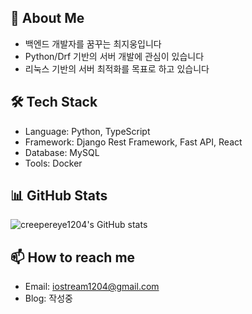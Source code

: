 ## 👋 About Me
- 백엔드 개발자를 꿈꾸는 최지웅입니다
- Python/Drf 기반의 서버 개발에 관심이 있습니다
- 리눅스 기반의 서버 최적화를 목표로 하고 있습니다 

## 🛠 Tech Stack
- Language: Python, TypeScript
- Framework: Django Rest Framework, Fast API, React
- Database: MySQL
- Tools: Docker

## 📊 GitHub Stats
![creepereye1204's GitHub stats](https://github-readme-stats.vercel.app/api?username=creepereye1204&show_icons=true&theme=radical)

## 📫 How to reach me
- Email: iostream1204@gmail.com
- Blog: 작성중

